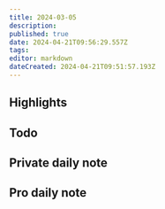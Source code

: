 ```yaml
---
title: 2024-03-05
description: 
published: true
date: 2024-04-21T09:56:29.557Z
tags: 
editor: markdown
dateCreated: 2024-04-21T09:51:57.193Z
---
```


## Highlights

## Todo
## Private daily note

## Pro daily note
